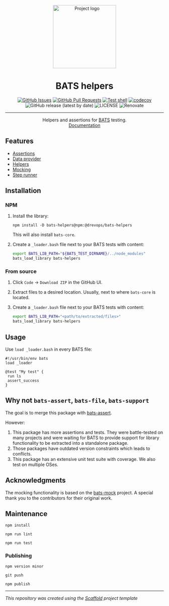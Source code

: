 <p align="center">
  <a href="https://bats-helpers.drevops.com" rel="noopener">
 <img width=200px height=200px src="https://placehold.jp/000000/ffffff/200x200.png?text=BATS%20helpers&css=%7B%22border-radius%22%3A%22%20100px%22%7D" alt="Project logo"></a>
</p>

<h1 align="center">BATS helpers</h1>

<div align="center">

[![GitHub Issues](https://img.shields.io/github/issues/drevops/bats-helpers.svg)](https://github.com/drevops/bats-helpers/issues)
[![GitHub Pull Requests](https://img.shields.io/github/issues-pr/drevops/bats-helpers.svg)](https://github.com/drevops/bats-helpers/pulls)
[![Test shell](https://github.com/drevops/bats-helpers/actions/workflows/test-shell.yml/badge.svg)](https://github.com/drevops/bats-helpers/actions/workflows/test-shell.yml)
[![codecov](https://codecov.io/gh/drevops/bats-helpers/graph/badge.svg?token=O0ZYROWCCK)](https://codecov.io/gh/drevops/bats-helpers)
![GitHub release (latest by date)](https://img.shields.io/github/v/release/drevops/bats-helpers)
![LICENSE](https://img.shields.io/github/license/drevops/bats-helpers)
![Renovate](https://img.shields.io/badge/renovate-enabled-green?logo=renovatebot)
</div>

---

<p align="center"> Helpers and assertions for <a href="https://github.com/bats-core/bats-core">BATS</a> testing.
    <br>
   <a href="https://bats-helpers.drevops.com">Documentation</a>
</p>

## Features

- [Assertions](docs/assertions.md)
- [Data provider](docs/data-provider.md)
- [Helpers](docs/helpers.md)
- [Mocking](docs/mocking.md)
- [Step runner](docs/step-runner.md)

## Installation

### NPM

1. Install the library:
    ```shell
    npm install -D bats-helpers@npm:@drevops/bats-helpers
    ```
    This will also install `bats-core`.

2. Create a `_loader.bash` file next to your BATS tests with content:

   ```bash
   export BATS_LIB_PATH="${BATS_TEST_DIRNAME}/../node_modules"
   bats_load_library bats-helpers
   ```

### From source

1. Click `Code` -> `Download ZIP` in the GitHub UI.
2. Extract files to a desired location. Usually, next to where `bats-core` is located.
3. Create a `_loader.bash` file next to your BATS tests with content:

   ```bash
   export BATS_LIB_PATH="<path/to/extracted/files>"
   bats_load_library bats-helpers
   ```

## Usage

Use `load _loader.bash` in every BATS file:
```bats
#!/usr/bin/env bats
load _loader

@test "My test" {
 run ls
 assert_success
}
```

## Why not `bats-assert`, `bats-file`, `bats-support`

The goal is to merge this package with [bats-assert](https://github.com/bats-core/bats-assert).

However:
1. This package has more assertions and tests. They were battle-tested on many
   projects and were waiting for BATS to provide support for library
   functionality to be extracted into a standalone package.
2. Those packages have outdated version constraints which leads to conflicts.
3. This package has an extensive unit test suite with coverage. We also test on multiple OSes.


## Acknowledgments

The mocking functionality is based on
the [bats-mock](https://github.com/grayhemp/bats-mock) project.
A special thank you to the contributors for their original work.

## Maintenance

    npm install

    npm run lint

    npm run test

### Publishing

    npm version minor

    git push

    npm publish

---
_This repository was created using the [Scaffold](https://getscaffold.dev/) project template_
    
